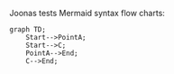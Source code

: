 Joonas tests Mermaid syntax flow charts:

```mermaid
graph TD;
    Start-->PointA;
    Start-->C;
    PointA-->End;
    C-->End;
```